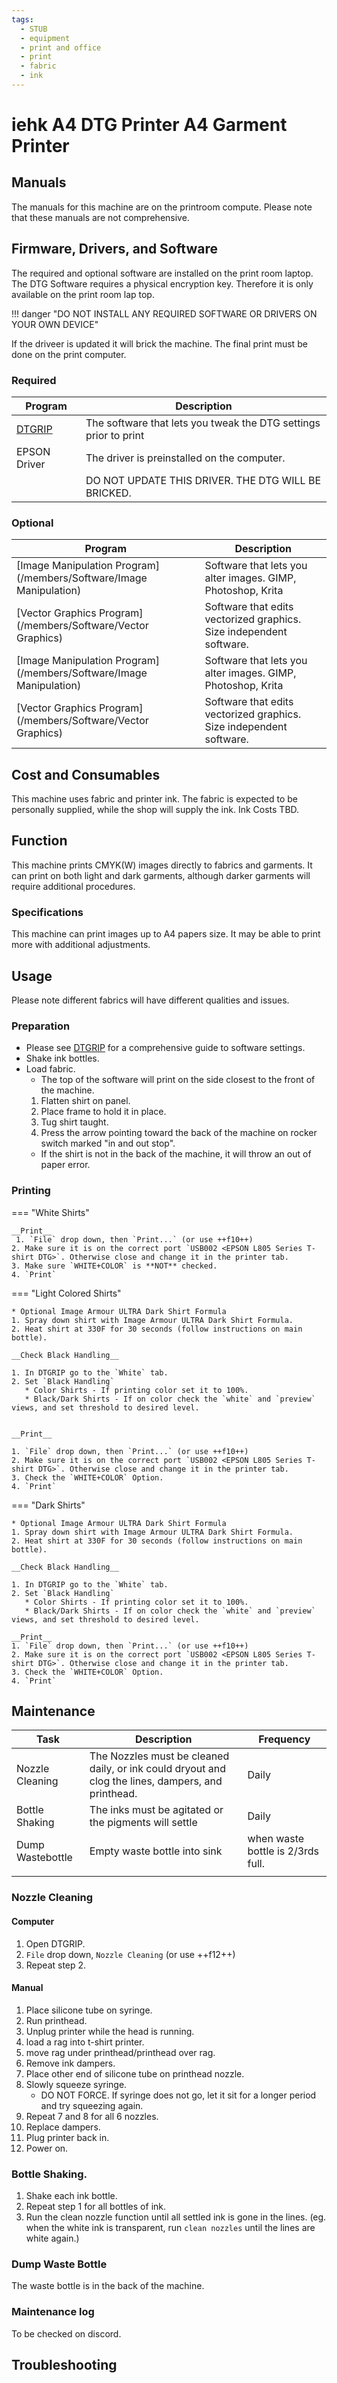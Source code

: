 ```yaml
---
tags:
  - STUB
  - equipment
  - print and office
  - print
  - fabric
  - ink
---
```

# iehk A4 DTG Printer A4 Garment Printer

## Manuals 
The manuals for this machine are on the printroom compute.
Please note that these manuals are not comprehensive.

## Firmware, Drivers, and Software
The required and optional software are installed on the print room laptop.
The DTG Software requires a physical encryption key.
Therefore it is only available on the print room lap top.

!!! danger "DO NOT INSTALL ANY REQUIRED SOFTWARE OR DRIVERS ON YOUR OWN DEVICE"

  If the driveer is updated it will brick the machine.
  The final print must be done on the print computer.

### Required

| Program                          | Description                                                      |
|----------------------------------|------------------------------------------------------------------|
| [DTGRIP](/members/Software/DTGRIP) | The software that lets you tweak the DTG settings prior to print |
| EPSON Driver                     | The driver is preinstalled on the computer.                      |
|                                  | DO NOT UPDATE THIS DRIVER. THE DTG WILL BE BRICKED.              |

### Optional

| Program                                                          | Description                                                         |
|------------------------------------------------------------------|---------------------------------------------------------------------|
| [Image Manipulation Program](/members/Software/Image Manipulation) | Software that lets you alter images. GIMP, Photoshop, Krita         |
| [Vector Graphics Program](/members/Software/Vector Graphics)       | Software that edits vectorized graphics. Size independent software. |
| [Image Manipulation Program](/members/Software/Image Manipulation) | Software that lets you alter images. GIMP, Photoshop, Krita         |
| [Vector Graphics Program](/members/Software/Vector Graphics)       | Software that edits vectorized graphics. Size independent software. |

## Cost and Consumables 
This machine uses fabric and printer ink.
The fabric is expected to be personally supplied, while the shop will supply the ink.
Ink Costs TBD.

## Function
This machine prints CMYK(W) images directly to fabrics and garments.
It can print on both light and dark garments, although darker garments will require additional procedures.
    
### Specifications
This machine can print images up to A4 papers size.
It may be able to print more with additional adjustments.

## Usage
Please note different fabrics will have different qualities and issues.
### Preparation
* Please see [DTGRIP](/members/Software/DTGRIP) for a comprehensive guide to software settings.
* Shake ink bottles.
* Load fabric.
   * The top of the software will print on the side closest to the front of the machine. 
   1. Flatten shirt on panel.
   2. Place frame to hold it in place.
   3. Tug shirt taught.
   4. Press the arrow pointing toward the back of the machine on rocker switch marked "in and out stop".
    - If the shirt is not in the back of the machine, it will throw an out of paper error.

### Printing

=== "White Shirts"

    __Print__
  	 1. `File` drop down, then `Print...` (or use ++f10++)
    2. Make sure it is on the correct port `USB002 <EPSON L805 Series T-shirt DTG>`. Otherwise close and change it in the printer tab.
    3. Make sure `WHITE+COLOR` is **NOT** checked.
    4. `Print`

=== "Light Colored Shirts"

    * Optional Image Armour ULTRA Dark Shirt Formula
    1. Spray down shirt with Image Armour ULTRA Dark Shirt Formula.
    2. Heat shirt at 330F for 30 seconds (follow instructions on main bottle).

    __Check Black Handling__

    1. In DTGRIP go to the `White` tab.
    2. Set `Black Handling`
       * Color Shirts - If printing color set it to 100%. 
       * Black/Dark Shirts - If on color check the `white` and `preview` views, and set threshold to desired level.


    __Print__

    1. `File` drop down, then `Print...` (or use ++f10++)
    2. Make sure it is on the correct port `USB002 <EPSON L805 Series T-shirt DTG>`. Otherwise close and change it in the printer tab.
    3. Check the `WHITE+COLOR` Option.
    4. `Print`

=== "Dark Shirts"

    * Optional Image Armour ULTRA Dark Shirt Formula
    1. Spray down shirt with Image Armour ULTRA Dark Shirt Formula.
    2. Heat shirt at 330F for 30 seconds (follow instructions on main bottle).

    __Check Black Handling__

    1. In DTGRIP go to the `White` tab.
    2. Set `Black Handling`
       * Color Shirts - If printing color set it to 100%. 
       * Black/Dark Shirts - If on color check the `white` and `preview` views, and set threshold to desired level.

    __Print__
    1. `File` drop down, then `Print...` (or use ++f10++)
    2. Make sure it is on the correct port `USB002 <EPSON L805 Series T-shirt DTG>`. Otherwise close and change it in the printer tab.
    3. Check the `WHITE+COLOR` Option.
    4. `Print`

## Maintenance
| Task             | Description                                                                                        | Frequency                         |
|------------------|----------------------------------------------------------------------------------------------------|-----------------------------------|
| Nozzle Cleaning  | The Nozzles must be cleaned daily, or ink could dryout and clog the lines, dampers, and printhead. | Daily                             |
| Bottle Shaking   | The inks must be agitated or the pigments will settle                                              | Daily                             |
| Dump Wastebottle | Empty waste bottle into sink                                                                       | when waste bottle is 2/3rds full. |
|                  |                                                                                                    |                                   |

### Nozzle Cleaning
#### Computer
1. Open DTGRIP.
2. `File` drop down, `Nozzle Cleaning` (or use ++f12++)
3. Repeat step 2.

#### Manual
1. Place silicone tube on syringe.
2. Run printhead.
3. Unplug printer while the head is running.
4. load a rag into t-shirt printer.
5. move rag under printhead/printhead over rag.
6. Remove ink dampers.
7. Place other end of silicone tube on printhead nozzle.
8. Slowly squeeze syringe.
   * DO NOT FORCE. If syringe does not go, let it sit for a longer period and try squeezing again.
9. Repeat 7 and 8 for all 6 nozzles.
10. Replace dampers.
11. Plug printer back in.
12. Power on.

### Bottle Shaking.
1. Shake each ink bottle.
2. Repeat step 1 for all bottles of ink.
3. Run the clean nozzle function until all settled ink is gone in the lines. (eg. when the white ink is transparent, run `clean nozzles` until the lines are white again.)

### Dump Waste Bottle 
The waste bottle is in the back of the machine.

### Maintenance log
To be checked on discord.

## Troubleshooting
